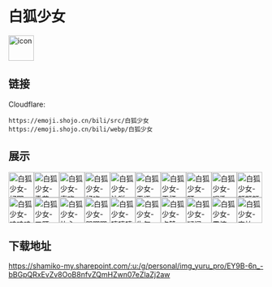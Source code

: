 # 白狐少女
<img src="https://emoji.shojo.cn/bili/src/白狐少女/icon.png" width="50" height="50" alt="icon">

## 链接
Cloudflare:
```
https://emoji.shojo.cn/bili/src/白狐少女
https://emoji.shojo.cn/bili/webp/白狐少女
```
## 展示
<img src="https://emoji.shojo.cn/bili/src/白狐少女/白狐少女-好耶.png" width="50" height="50" alt="白狐少女-好耶"><img src="https://emoji.shojo.cn/bili/src/白狐少女/白狐少女-撒花.png" width="50" height="50" alt="白狐少女-撒花"><img src="https://emoji.shojo.cn/bili/src/白狐少女/白狐少女-喜欢.png" width="50" height="50" alt="白狐少女-喜欢"><img src="https://emoji.shojo.cn/bili/src/白狐少女/白狐少女-好吃.png" width="50" height="50" alt="白狐少女-好吃"><img src="https://emoji.shojo.cn/bili/src/白狐少女/白狐少女-达咩.png" width="50" height="50" alt="白狐少女-达咩"><img src="https://emoji.shojo.cn/bili/src/白狐少女/白狐少女-无语.png" width="50" height="50" alt="白狐少女-无语"><img src="https://emoji.shojo.cn/bili/src/白狐少女/白狐少女-干杯.png" width="50" height="50" alt="白狐少女-干杯"><img src="https://emoji.shojo.cn/bili/src/白狐少女/白狐少女-盯.png" width="50" height="50" alt="白狐少女-盯"><img src="https://emoji.shojo.cn/bili/src/白狐少女/白狐少女-唱歌.png" width="50" height="50" alt="白狐少女-唱歌"><img src="https://emoji.shojo.cn/bili/src/白狐少女/白狐少女-额额额.png" width="50" height="50" alt="白狐少女-额额额"><img src="https://emoji.shojo.cn/bili/src/白狐少女/白狐少女-哇哇哇.png" width="50" height="50" alt="白狐少女-哇哇哇"><img src="https://emoji.shojo.cn/bili/src/白狐少女/白狐少女-叉腰.png" width="50" height="50" alt="白狐少女-叉腰"><img src="https://emoji.shojo.cn/bili/src/白狐少女/白狐少女-比心.png" width="50" height="50" alt="白狐少女-比心"><img src="https://emoji.shojo.cn/bili/src/白狐少女/白狐少女-哭唧唧.png" width="50" height="50" alt="白狐少女-哭唧唧"><img src="https://emoji.shojo.cn/bili/src/白狐少女/白狐少女-嘻嘻嘻.png" width="50" height="50" alt="白狐少女-嘻嘻嘻"><img src="https://emoji.shojo.cn/bili/src/白狐少女/白狐少女-生气.png" width="50" height="50" alt="白狐少女-生气"><img src="https://emoji.shojo.cn/bili/src/白狐少女/白狐少女-点赞.png" width="50" height="50" alt="白狐少女-点赞"><img src="https://emoji.shojo.cn/bili/src/白狐少女/白狐少女-疑问.png" width="50" height="50" alt="白狐少女-疑问"><img src="https://emoji.shojo.cn/bili/src/白狐少女/白狐少女-震惊.png" width="50" height="50" alt="白狐少女-震惊"><img src="https://emoji.shojo.cn/bili/src/白狐少女/白狐少女-害怕.png" width="50" height="50" alt="白狐少女-害怕">

## 下载地址

https://shamiko-my.sharepoint.com/:u:/g/personal/img_yuru_pro/EY9B-6n_-bBGpQRxEvZv8OoB8nfvZQmHZwn07eZlaZj2aw